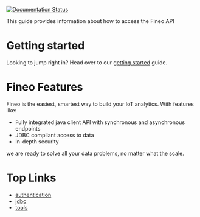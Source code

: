 
[![Documentation Status](https://readthedocs.org/projects/fineo-client/badge/?version=master-doc)](http://fineo-client.readthedocs.io/en/latest/?badge=master-doc)


This guide provides information about how to access the Fineo API

# Getting started

Looking to jump right in? Head over to our [getting started] guide.

# Fineo Features

Fineo is the easiest, smartest way to build your IoT analytics. With features like:

 - Fully integrated java client API with synchronous and asynchronous endpoints
 - JDBC compliant access to data
 - In-depth security

we are ready to solve all your data problems, no matter what the scale.

# Top Links

 * [authentication](/authentication)
 * [jdbc](/jdbc/intro)
 * [tools](/client/tools)

[getting started]: /getting-started
